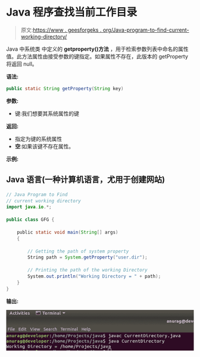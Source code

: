 # Java 程序查找当前工作目录

> 原文:[https://www . geesforgeks . org/Java-program-to-find-current-working-directory/](https://www.geeksforgeeks.org/java-program-to-find-current-working-directory/)

Java 中系统类 中定义的 **getproperty()方法** ，用于检索参数列表中命名的属性值。此方法属性由接受参数的键指定。如果属性不存在，此版本的 getProperty 将返回 null。

**语法:**

```java
public static String getProperty(String key)

```

**参数:**

*   键:我们想要其系统属性的键

**返回:**

*   指定为键的系统属性
*   **空**:如果该键不存在属性。

**示例:**

## Java 语言(一种计算机语言，尤用于创建网站)

```java
// Java Program to Find 
// current working directory
import java.io.*;

public class GFG {

    public static void main(String[] args)
    {

        // Getting the path of system property
        String path = System.getProperty("user.dir");

        // Printing the path of the working Directory
        System.out.println("Working Directory = " + path);
    }
}
```

**输出:**

![](img/c453ba8d5da14d49011ffa70116317a2.png)